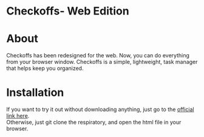 <h1><strong>Checkoffs- Web Edition</strong></h1>

<h1>About</h1>
Checkoffs has been redesigned for the web. Now, you can do everything from your browser window.
Checkoffs is a simple, lightweight, task manager that helps keep you organized.
<br>
<h1>Installation</h1>
If you want to try it out without downloading anything, just go to the <a href="https://techtipsforteens.com/checkoffs/">official link here</a>.<br>
Otherwise, just git clone the respiratory, and open the html file in your browser.
